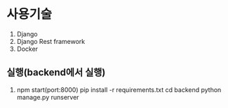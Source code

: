 # 사용기술

   1. Django
   2. Django Rest framework
   3. Docker

## 실행(backend에서 실행)

1. npm start(port:8000)
   pip install -r requirements.txt
   cd backend
   python manage.py runserver
